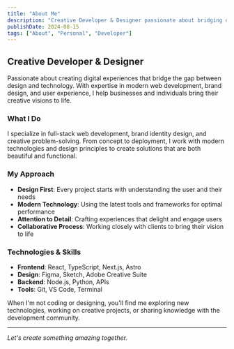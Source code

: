 ```yaml
---
title: "About Me"
description: "Creative Developer & Designer passionate about bridging design and technology"
publishDate: 2024-08-15
tags: ["About", "Personal", "Developer"]
---
```


## Creative Developer & Designer

Passionate about creating digital experiences that bridge the gap between design and technology. With expertise in modern web development, brand design, and user experience, I help businesses and individuals bring their creative visions to life.

### What I Do

I specialize in full-stack web development, brand identity design, and creative problem-solving. From concept to deployment, I work with modern technologies and design principles to create solutions that are both beautiful and functional.

### My Approach

- **Design First**: Every project starts with understanding the user and their needs
- **Modern Technology**: Using the latest tools and frameworks for optimal performance
- **Attention to Detail**: Crafting experiences that delight and engage users
- **Collaborative Process**: Working closely with clients to bring their vision to life

### Technologies & Skills

- **Frontend**: React, TypeScript, Next.js, Astro
- **Design**: Figma, Sketch, Adobe Creative Suite
- **Backend**: Node.js, Python, APIs
- **Tools**: Git, VS Code, Terminal

When I'm not coding or designing, you'll find me exploring new technologies, working on creative projects, or sharing knowledge with the development community.

---

*Let's create something amazing together.*
